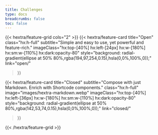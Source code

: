 ```yaml
---
title: Challenges
type: docs
breadcrumbs: false
toc: false
---
```


{{< hextra/feature-grid cols="2" >}}
  {{< hextra/feature-card
    title="Open"
    class="hx:h-full"
    subtitle="Simple and easy to use, yet powerful and feature-rich."
    imageClass="hx:top-[40%] hx:left-[24px] hx:w-[180%] hx:sm:w-[110%] hx:dark:opacity-80"
    style="background: radial-gradient(ellipse at 50% 80%,rgba(194,97,254,0.15),hsla(0,0%,100%,0));"
    link="open/"
  >}}

  {{< hextra/feature-card
    title="Closed"
    subtitle="Compose with just Markdown. Enrich with Shortcode components."
    class="hx:h-full"
    image="images/hextra-markdown.webp"
    imageClass="hx:top-[40%] hx:left-[36px] hx:w-[180%] hx:sm:w-[110%] hx:dark:opacity-80"
    style="background: radial-gradient(ellipse at 50% 80%,rgba(142,53,74,0.15),hsla(0,0%,100%,0));"
    link="closed/"
  >}}
  
{{< /hextra/feature-grid >}}
